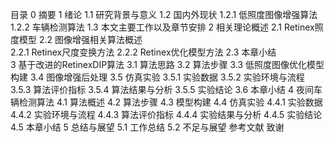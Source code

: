 目录
0 摘要
1 绪论
   1.1 研究背景与意义
   1.2 国内外现状
      1.2.1 低照度图像增强算法
      1.2.2 车辆检测算法
   1.3 本文主要工作以及章节安排
2 相关理论概述
   2.1 Retinex照度模型
   2.2 图像增强相关算法概述   
      2.2.1 Retinex尺度变换方法
      2.2.2 Retinex优化模型方法
   2.3 本章小结   
3 基于改进的RetinexDIP算法
   3.1 算法思路
   3.2 算法步骤
   3.3 低照度图像优化模型构建
   3.4 图像增强后处理
   3.5 仿真实验
      3.5.1 实验数据
      3.5.2 实验环境与流程
      3.5.3 算法评价指标
      3.5.4 算法结果与分析
      3.5.5 实验结论
   3.6 本章小结
4 夜间车辆检测算法
   4.1 算法概述
   4.2 算法步骤
   4.3 模型构建
   4.4 仿真实验
      4.4.1 实验数据
      4.4.2 实验环境与流程
      4.4.3 算法评价指标
      4.4.4 实验结果与分析
      4.4.5 实验结论
   4.5 本章小结
5 总结与展望
   5.1 工作总结
   5.2 不足与展望
参考文献
致谢
